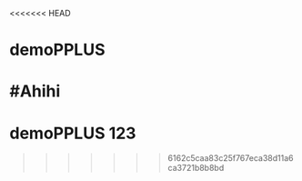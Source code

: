 <<<<<<< HEAD
# demoPPLUS 
#Ahihi
=======
# demoPPLUS 123

>>>>>>> 6162c5caa83c25f767eca38d11a6ca3721b8b8bd

